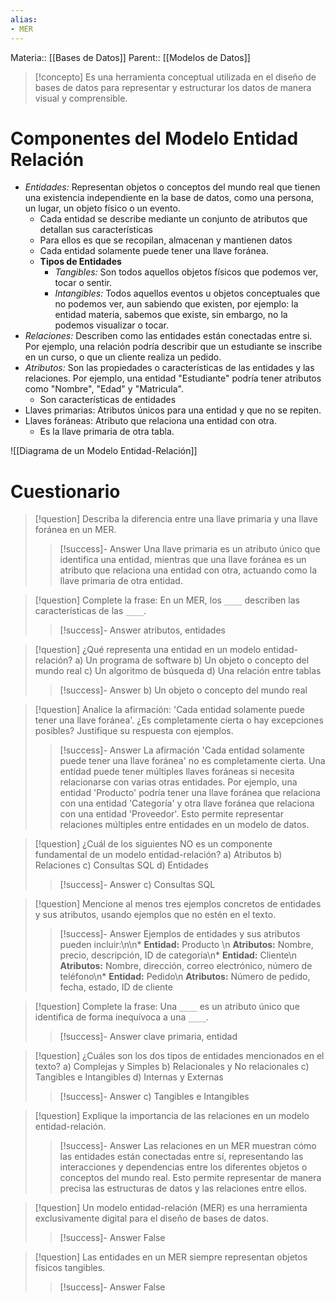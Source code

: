 ```yaml
---
alias: 
- MER
---
```

Materia:: [[Bases de Datos]]
Parent:: [[Modelos de Datos]]
>[!concepto]
>Es una herramienta conceptual utilizada en el diseño de bases de datos para representar y estructurar los datos de manera visual y comprensible. 
# Componentes del Modelo Entidad Relación
- *Entidades:* Representan objetos o conceptos del mundo real que tienen una existencia independiente en la base de datos, como una persona, un lugar, un objeto físico o un evento. 
	- Cada entidad se describe mediante un conjunto de atributos que detallan sus características
	- Para ellos es que se recopilan, almacenan y mantienen datos
	- Cada entidad solamente puede tener una llave foránea. 
	- **Tipos de Entidades**
		- *Tangibles:* Son todos aquellos objetos físicos que podemos ver, tocar o sentir. 
		- *Intangibles:* Todos aquellos eventos u objetos conceptuales que no podemos ver, aun sabiendo que existen, por ejemplo: la entidad materia, sabemos que existe, sin embargo, no la podemos visualizar o tocar. 
- *Relaciones:* Describen como las entidades están conectadas entre si. Por ejemplo, una relación podría describir que un estudiante se inscribe en un curso, o que un cliente realiza un pedido. 
- *Atributos:* Son las propiedades o características de las entidades y las relaciones. Por ejemplo, una entidad "Estudiante" podría tener atributos como "Nombre", "Edad" y "Matricula". 
	- Son características de entidades
- Llaves primarias: Atributos únicos para una entidad y que no se repiten. 
- Llaves foráneas: Atributo que relaciona una entidad con otra. 
	- Es la llave primaria de otra tabla. 

![[Diagrama de un Modelo Entidad-Relación]]

# Cuestionario 
> [!question] Describa la diferencia entre una llave primaria y una llave foránea en un MER.
>> [!success]- Answer
>> Una llave primaria es un atributo único que identifica una entidad, mientras que una llave foránea es un atributo que relaciona una entidad con otra, actuando como la llave primaria de otra entidad.

> [!question] Complete la frase: En un MER, los `____` describen las características de las `____`.
>> [!success]- Answer
>> atributos, entidades

> [!question] ¿Qué representa una entidad en un modelo entidad-relación?
> a) Un programa de software
> b) Un objeto o concepto del mundo real
> c) Un algoritmo de búsqueda
> d) Una relación entre tablas
>> [!success]- Answer
>> b) Un objeto o concepto del mundo real

> [!question] Analice la afirmación: 'Cada entidad solamente puede tener una llave foránea'. ¿Es completamente cierta o hay excepciones posibles? Justifique su respuesta con ejemplos.
>> [!success]- Answer
>> La afirmación 'Cada entidad solamente puede tener una llave foránea' no es completamente cierta. Una entidad puede tener múltiples llaves foráneas si necesita relacionarse con varias otras entidades. Por ejemplo, una entidad 'Producto' podría tener una llave foránea que relaciona con una entidad 'Categoría' y otra llave foránea que relaciona con una entidad 'Proveedor'. Esto permite representar relaciones múltiples entre entidades en un modelo de datos.

> [!question] ¿Cuál de los siguientes NO es un componente fundamental de un modelo entidad-relación?
> a) Atributos
> b) Relaciones
> c) Consultas SQL
> d) Entidades
>> [!success]- Answer
>> c) Consultas SQL

> [!question] Mencione al menos tres ejemplos concretos de entidades y sus atributos, usando ejemplos que no estén en el texto.
>> [!success]- Answer
>> Ejemplos de entidades y sus atributos pueden incluir:\n\n*   **Entidad:** Producto \n    **Atributos:** Nombre, precio, descripción, ID de categoría\n*   **Entidad:** Cliente\n    **Atributos:** Nombre, dirección, correo electrónico, número de teléfono\n*   **Entidad:** Pedido\n    **Atributos:** Número de pedido, fecha, estado, ID de cliente

> [!question] Complete la frase: Una `____` es un atributo único que identifica de forma inequívoca a una `____`.
>> [!success]- Answer
>> clave primaria, entidad

> [!question] ¿Cuáles son los dos tipos de entidades mencionados en el texto?
> a) Complejas y Simples
> b) Relacionales y No relacionales
> c) Tangibles e Intangibles
> d) Internas y Externas
>> [!success]- Answer
>> c) Tangibles e Intangibles

> [!question] Explique la importancia de las relaciones en un modelo entidad-relación.
>> [!success]- Answer
>> Las relaciones en un MER muestran cómo las entidades están conectadas entre sí, representando las interacciones y dependencias entre los diferentes objetos o conceptos del mundo real. Esto permite representar de manera precisa las estructuras de datos y las relaciones entre ellos.

> [!question] Un modelo entidad-relación (MER) es una herramienta exclusivamente digital para el diseño de bases de datos.
>> [!success]- Answer
>> False

> [!question] Las entidades en un MER siempre representan objetos físicos tangibles.
>> [!success]- Answer
>> False
